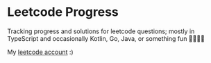 # Leetcode Progress

Tracking progress and solutions for leetcode questions; mostly in TypeScript and occasionally Kotlin, Go, Java, or something fun 🏄‍♂️🏄‍♂️

My [leetcode account](https://leetcode.com/jack_joseph/) :)
